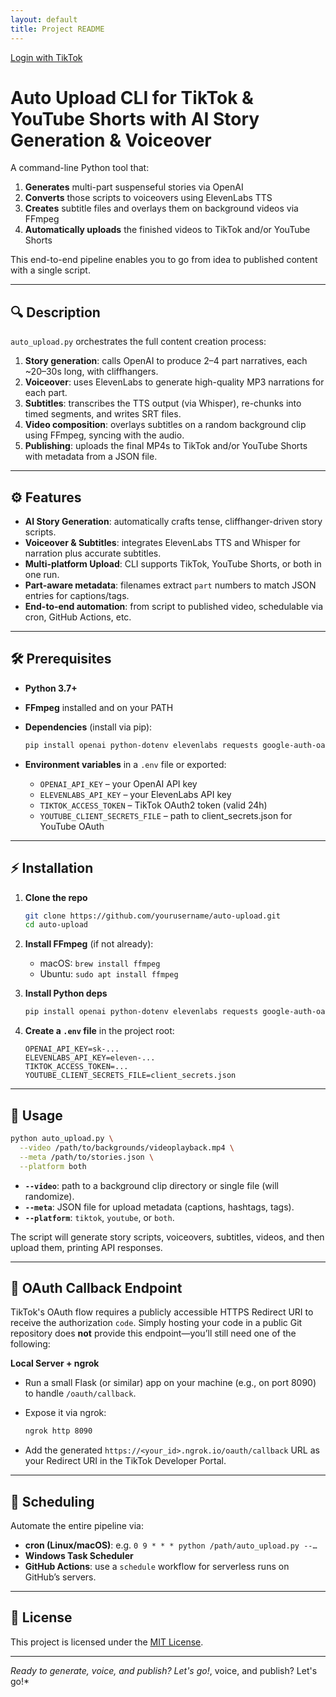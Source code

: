 ```yaml
---
layout: default
title: Project README
---
```


<a href="/.netlify/functions/login">Login with TikTok</a>

# Auto Upload CLI for TikTok & YouTube Shorts with AI Story Generation & Voiceover

A command-line Python tool that:

1. **Generates** multi-part suspenseful stories via OpenAI
2. **Converts** those scripts to voiceovers using ElevenLabs TTS
3. **Creates** subtitle files and overlays them on background videos via FFmpeg
4. **Automatically uploads** the finished videos to TikTok and/or YouTube Shorts

This end-to-end pipeline enables you to go from idea to published content with a single script.

---

## 🔍 Description

`auto_upload.py` orchestrates the full content creation process:

1. **Story generation**: calls OpenAI to produce 2–4 part narratives, each \~20–30s long, with cliffhangers.
2. **Voiceover**: uses ElevenLabs to generate high-quality MP3 narrations for each part.
3. **Subtitles**: transcribes the TTS output (via Whisper), re-chunks into timed segments, and writes SRT files.
4. **Video composition**: overlays subtitles on a random background clip using FFmpeg, syncing with the audio.
5. **Publishing**: uploads the final MP4s to TikTok and/or YouTube Shorts with metadata from a JSON file.

---

## ⚙️ Features

* **AI Story Generation**: automatically crafts tense, cliffhanger-driven story scripts.
* **Voiceover & Subtitles**: integrates ElevenLabs TTS and Whisper for narration plus accurate subtitles.
* **Multi-platform Upload**: CLI supports TikTok, YouTube Shorts, or both in one run.
* **Part-aware metadata**: filenames extract `part` numbers to match JSON entries for captions/tags.
* **End-to-end automation**: from script to published video, schedulable via cron, GitHub Actions, etc.

---

## 🛠 Prerequisites

* **Python 3.7+**
* **FFmpeg** installed and on your PATH
* **Dependencies** (install via pip):

  ```bash
  pip install openai python-dotenv elevenlabs requests google-auth-oauthlib google-api-python-client whisper
  ```
* **Environment variables** in a `.env` file or exported:

  * `OPENAI_API_KEY` – your OpenAI API key
  * `ELEVENLABS_API_KEY` – your ElevenLabs API key
  * `TIKTOK_ACCESS_TOKEN` – TikTok OAuth2 token (valid 24h)
  * `YOUTUBE_CLIENT_SECRETS_FILE` – path to client\_secrets.json for YouTube OAuth

---

## ⚡️ Installation

1. **Clone the repo**

   ```bash
   git clone https://github.com/yourusername/auto-upload.git
   cd auto-upload
   ```
2. **Install FFmpeg** (if not already):

   * macOS: `brew install ffmpeg`
   * Ubuntu: `sudo apt install ffmpeg`
3. **Install Python deps**

   ```bash
   pip install openai python-dotenv elevenlabs requests google-auth-oauthlib google-api-python-client whisper
   ```
4. **Create a `.env` file** in the project root:

   ```dotenv
   OPENAI_API_KEY=sk-...
   ELEVENLABS_API_KEY=eleven-...
   TIKTOK_ACCESS_TOKEN=...
   YOUTUBE_CLIENT_SECRETS_FILE=client_secrets.json
   ```

---

## 🚀 Usage

```bash
python auto_upload.py \
  --video /path/to/backgrounds/videoplayback.mp4 \
  --meta /path/to/stories.json \
  --platform both
```

* **`--video`**: path to a background clip directory or single file (will randomize).
* **`--meta`**: JSON file for upload metadata (captions, hashtags, tags).
* **`--platform`**: `tiktok`, `youtube`, or `both`.

The script will generate story scripts, voiceovers, subtitles, videos, and then upload them, printing API responses.

---

## 🔐 OAuth Callback Endpoint

TikTok's OAuth flow requires a publicly accessible HTTPS Redirect URI to receive the authorization `code`. Simply hosting your code in a public Git repository does **not** provide this endpoint—you’ll still need one of the following:

**Local Server + ngrok**

   * Run a small Flask (or similar) app on your machine (e.g., on port 8090) to handle `/oauth/callback`.
   * Expose it via ngrok:

     ```bash
     ngrok http 8090
     ```
   * Add the generated `https://<your_id>.ngrok.io/oauth/callback` URL as your Redirect URI in the TikTok Developer Portal.

---

## 📅 Scheduling

Automate the entire pipeline via:

* **cron (Linux/macOS)**: e.g. `0 9 * * * python /path/auto_upload.py --…`
* **Windows Task Scheduler**
* **GitHub Actions**: use a `schedule` workflow for serverless runs on GitHub’s servers.

---

## 📝 License

This project is licensed under the [MIT License](LICENSE).

---

*Ready to generate, voice, and publish? Let's go!*, voice, and publish? Let's go!\*
